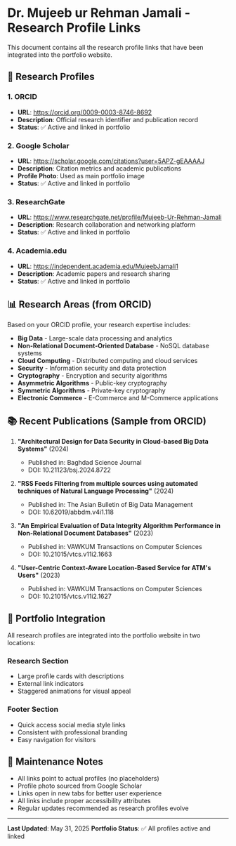 # Dr. Mujeeb ur Rehman Jamali - Research Profile Links

This document contains all the research profile links that have been integrated into the portfolio website.

## 🔬 Research Profiles

### 1. **ORCID**
- **URL**: https://orcid.org/0009-0003-8746-8692
- **Description**: Official research identifier and publication record
- **Status**: ✅ Active and linked in portfolio

### 2. **Google Scholar**
- **URL**: https://scholar.google.com/citations?user=5APZ-gEAAAAJ
- **Description**: Citation metrics and academic publications
- **Profile Photo**: Used as main portfolio image
- **Status**: ✅ Active and linked in portfolio

### 3. **ResearchGate**
- **URL**: https://www.researchgate.net/profile/Mujeeb-Ur-Rehman-Jamali
- **Description**: Research collaboration and networking platform
- **Status**: ✅ Active and linked in portfolio

### 4. **Academia.edu**
- **URL**: https://independent.academia.edu/MujeebJamali1
- **Description**: Academic papers and research sharing
- **Status**: ✅ Active and linked in portfolio

## 📊 Research Areas (from ORCID)

Based on your ORCID profile, your research expertise includes:

- **Big Data** - Large-scale data processing and analytics
- **Non-Relational Document-Oriented Database** - NoSQL database systems
- **Cloud Computing** - Distributed computing and cloud services
- **Security** - Information security and data protection
- **Cryptography** - Encryption and security algorithms
- **Asymmetric Algorithms** - Public-key cryptography
- **Symmetric Algorithms** - Private-key cryptography
- **Electronic Commerce** - E-Commerce and M-Commerce applications

## 📚 Recent Publications (Sample from ORCID)

1. **"Architectural Design for Data Security in Cloud-based Big Data Systems"** (2024)
   - Published in: Baghdad Science Journal
   - DOI: 10.21123/bsj.2024.8722

2. **"RSS Feeds Filtering from multiple sources using automated techniques of Natural Language Processing"** (2024)
   - Published in: The Asian Bulletin of Big Data Management
   - DOI: 10.62019/abbdm.v4i1.118

3. **"An Empirical Evaluation of Data Integrity Algorithm Performance in Non-Relational Document Databases"** (2023)
   - Published in: VAWKUM Transactions on Computer Sciences
   - DOI: 10.21015/vtcs.v11i2.1663

4. **"User-Centric Context-Aware Location-Based Service for ATM's Users"** (2023)
   - Published in: VAWKUM Transactions on Computer Sciences
   - DOI: 10.21015/vtcs.v11i2.1627

## 🎯 Portfolio Integration

All research profiles are integrated into the portfolio website in two locations:

### Research Section
- Large profile cards with descriptions
- External link indicators
- Staggered animations for visual appeal

### Footer Section
- Quick access social media style links
- Consistent with professional branding
- Easy navigation for visitors

## 🔄 Maintenance Notes

- All links point to actual profiles (no placeholders)
- Profile photo sourced from Google Scholar
- Links open in new tabs for better user experience
- All links include proper accessibility attributes
- Regular updates recommended as research profiles evolve

---

**Last Updated**: May 31, 2025
**Portfolio Status**: ✅ All profiles active and linked
